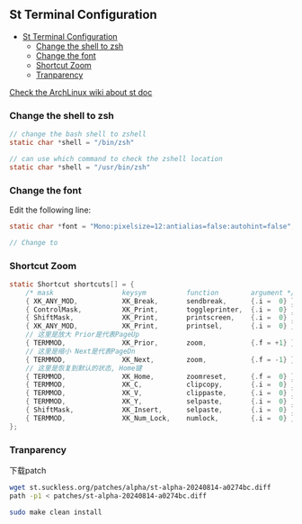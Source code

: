 ## St Terminal Configuration

   * [St Terminal Configuration](#st-terminal-configuration)
      * [Change the shell to zsh](#change-the-shell-to-zsh)
      * [Change the font](#change-the-font)
      * [Shortcut Zoom](#shortcut-zoom)
      * [Tranparency](#tranparency)

[Check the ArchLinux wiki about st doc](https://wiki.archlinux.org/title/St)


### Change the shell to zsh
```c
// change the bash shell to zshell
static char *shell = "/bin/zsh"

// can use which command to check the zshell location
static char *shell = "/usr/bin/zsh"

```


### Change the font
Edit the following line:
```c
static char *font = "Mono:pixelsize=12:antialias=false:autohint=false";

// Change to
```

### Shortcut Zoom
```c
static Shortcut shortcuts[] = {
	/* mask                 keysym          function        argument */
	{ XK_ANY_MOD,           XK_Break,       sendbreak,      {.i =  0} },
	{ ControlMask,          XK_Print,       toggleprinter,  {.i =  0} },
	{ ShiftMask,            XK_Print,       printscreen,    {.i =  0} },
	{ XK_ANY_MOD,           XK_Print,       printsel,       {.i =  0} },
	// 这里是放大 Prior是代表PageUp
	{ TERMMOD,              XK_Prior,       zoom,           {.f = +1} },
	// 这里是缩小 Next是代表PageDn
	{ TERMMOD,              XK_Next,        zoom,           {.f = -1} },
	// 这里是恢复到默认的状态, Home键
	{ TERMMOD,              XK_Home,        zoomreset,      {.f =  0} },
	{ TERMMOD,              XK_C,           clipcopy,       {.i =  0} },
	{ TERMMOD,              XK_V,           clippaste,      {.i =  0} },
	{ TERMMOD,              XK_Y,           selpaste,       {.i =  0} },
	{ ShiftMask,            XK_Insert,      selpaste,       {.i =  0} },
	{ TERMMOD,              XK_Num_Lock,    numlock,        {.i =  0} },
};
```


### Tranparency
下载patch
```bash
wget st.suckless.org/patches/alpha/st-alpha-20240814-a0274bc.diff
path -p1 < patches/st-alpha-20240814-a0274bc.diff

sudo make clean install
```

